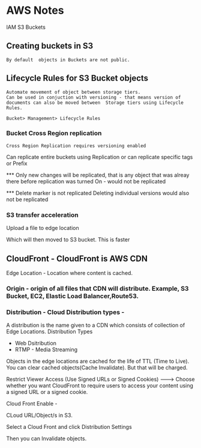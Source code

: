 # AWS Notes

IAM
S3
Buckets

## Creating buckets in S3

    By default  objects in Buckets are not public.

## Lifecycle Rules for S3 Bucket objects

    Automate movement of object between storage tiers.
    Can be used in conjuction with versioning - that means version of documents can also be moved between  Storage tiers using Lifecycle Rules.

    Bucket> Management> Lifecycle Rules

### Bucket Cross Region replication

    Cross Region Replication requires versioning enabled

Can replicate entire buckets using Replication
or can replicate specific tags or Prefix

\*\*\* Only new changes will be replicated, that is any object that was alreay there before replication was turned On - would not be replicated

\*\*\* Delete marker is not replicated
Deleting individual versions would also not be replicated

### S3 transfer acceleration

Upload a file to edge location

Which will then moved to S3 bucket. This is faster

## CloudFront - CloudFront is AWS CDN

Edge Location - Location where content is cached.

### Origin - origin of all files that CDN will distribute. Example, S3 Bucket, EC2, Elastic Load Balancer,Route53.

### Distribution - Cloud Distribution types -

A distribution is the name given to a CDN which consists of collection of Edge Locations.
Distribution Types

- Web Dsitribution
- RTMP - Media Streaming

Objects in the edge locations are cached for the life of TTL (Time to Live). You can clear cached objects(Cache Invalidate). But that will be charged.

Restrict Viewer Access
(Use Signed URLs or
Signed Cookies) ---> Choose whether you want CloudFront to require users to access your content using a signed URL or a signed cookie.

Cloud Front Enable -

CLoud URL/Object/s in S3.

Select a Cloud Front and click Distribution Settings

Then you can Invalidate objects.
